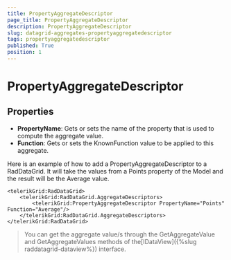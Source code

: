 ```yaml
---
title: PropertyAggregateDescriptor
page_title: PropertyAggregateDescriptor
description: PropertyAggregateDescriptor
slug: datagrid-aggregates-propertyaggregatedescriptor
tags: propertyaggregatedescriptor
published: True
position: 1
---
```


# PropertyAggregateDescriptor

## Properties

* **PropertyName**: Gets or sets the name of the property that is used to compute the aggregate value.
* **Function**: Gets or sets the KnownFunction value to be applied to this aggregate.

Here is an example of how to add a PropertyAggregateDescriptor to a RadDataGrid. It will take the values from a Points property of the Model and the result will be the Average value.

	<telerikGrid:RadDataGrid>
	    <telerikGrid:RadDataGrid.AggregateDescriptors>
	        <telerikGrid:PropertyAggregateDescriptor PropertyName="Points" Function="Average"/>
	    </telerikGrid:RadDataGrid.AggregateDescriptors>
	</telerikGrid:RadDataGrid>

>You can get the aggregate value/s through the GetAggregateValue and GetAggregateValues methods of the[IDataView]({%slug raddatagrid-dataview%}) interface.

